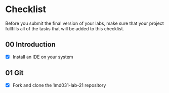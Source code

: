 # Checklist

Before you submit the final version of your labs, make sure that your project fullfills all of the tasks that will be added to this checklist.

## 00 Introduction

-   [x] Install an IDE on your system

## 01 Git

-   [x] Fork and clone the 1md031-lab-21 repository
